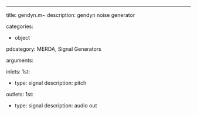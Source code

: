 ---
title: gendyn.m~
description: gendyn noise generator

categories:
 - object

pdcategory: MERDA, Signal Generators

arguments:

inlets:
  1st:
  - type: signal
    description: pitch

outlets:
  1st:
  - type: signal
    description: audio out
